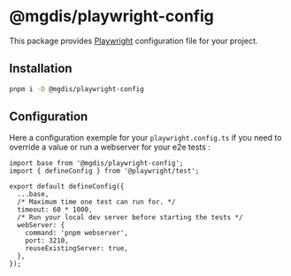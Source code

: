 # @mgdis/playwright-config

This package provides [Playwright](https://playwright.dev/) configuration file for your project.

## Installation

```bash
pnpm i -D @mgdis/playwright-config
```

## Configuration

Here a configuration exemple for your `playwright.config.ts` if you need to override a value or run a webserver for your e2e tests :

```TS
import base from '@mgdis/playwright-config';
import { defineConfig } from '@playwright/test';

export default defineConfig({
  ...base,
  /* Maximum time one test can run for. */
  timeout: 60 * 1000,
  /* Run your local dev server before starting the tests */
  webServer: {
    command: 'pnpm webserver',
    port: 3210,
    reuseExistingServer: true,
  },
});

```
